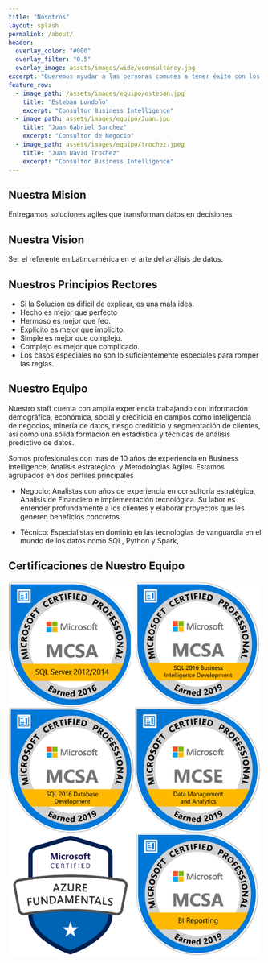 ```yaml
---
title: "Nosotros"
layout: splash
permalink: /about/
header:
  overlay_color: "#000"
  overlay_filter: "0.5"  
  overlay_image: assets/images/wide/wconsultancy.jpg
excerpt: "Queremos ayudar a las personas comunes a tener éxito con los datos. Creemos en capacitarlo para que tome mejores decisiones eliminando lo desconocido. Tome el control de sus datos y sea más fuerte, mejor y más competitivo cada día."
feature_row:
  - image_path: /assets/images/equipo/esteban.jpg
    title: "Esteban Londoño"
    excerpt: "Consultor Business Intelligence"
  - image_path: assets/images/equipo/Juan.jpg
    title: "Juan Gabriel Sanchez"
    excerpt: "Consultor de Negocio"
  - image_path: assets/images/equipo/trochez.jpeg
    title: "Juan David Trochez"
    excerpt: "Consultor Business Intelligence"
---
```


## Nuestra Mision

Entregamos soluciones agiles que transforman datos en decisiones.

## Nuestra Vision

Ser el referente en Latinoamérica en el arte del análisis de datos.

## Nuestros Principios Rectores

- Si la Solucion es difícil de explicar, es una mala idea.
- Hecho es mejor que perfecto
- Hermoso es mejor que feo.
- Explícito es mejor que implícito.
- Simple es mejor que complejo.
- Complejo es mejor que complicado.
- Los casos especiales no son lo suficientemente especiales para romper las reglas.

## Nuestro Equipo

Nuestro staff cuenta con amplia experiencia trabajando con información demográfica, económica, social y crediticia en campos como inteligencia de negocios, minería de datos, riesgo crediticio y segmentación de clientes, así como una sólida formación en estadística y técnicas de análisis predictivo de datos.

Somos profesionales con mas de 10 años de experiencia en Business intelligence, Analisis estrategico, y Metodologias Agiles. Estamos agrupados en dos perfiles principales 

- Negocio: Analistas con años de experiencia en consultoría estratégica, Analisis de Financiero e implementación tecnológica. Su labor es entender profundamente a los clientes y elaborar proyectos que les generen beneficios concretos.

- Técnico: Especialistas en dominio en las tecnologías de vanguardia en el mundo de los datos como  SQL, Python y Spark, 

## Certificaciones de Nuestro Equipo

![](/assets/images/certifications/Certifications.png)